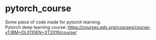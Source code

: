 # pytorch_course
Some piece of code made for pytorch learning. <br>
Pytorch deep learning course: https://courses.edx.org/courses/course-v1:IBM+DL0110EN+3T2019/course/
